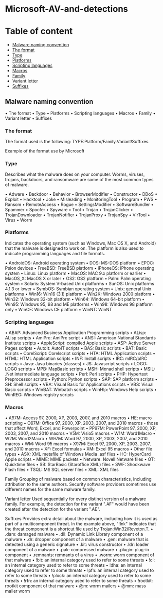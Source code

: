 # Microsoft-AV-and-detections




# Table of content
- [Malware naming convention](#Malware-naming-convention)
 - [The format](#The-format)
 - [Type](#Type)
 - [Platforms](#Platforms)
 - [Scripting languages](#Scripting-languages)
 - [Macros](#Macros)
 - [Family](#Family)
 - [Variant letter](#Variant-letter)
 - [Suffixes](#Suffixes)




## Malware naming convention

•	The format
•	Type
•	Platforms
•	Scripting languages
•	Macros
•	Family
•	Variant letter
•	Suffixes

### The format
The format used is the following:
TYPE:Platform/Family.Variant!Suffixes

Example of the format use by Microsoft
 



### Type
Describes what the malware does on your computer. Worms, viruses, trojans, backdoors, and ransomware are some of the most common types of malware.

•	Adware
•	Backdoor
•	Behavior
•	BrowserModifier
•	Constructor
•	DDoS
•	Exploit
•	Hacktool
•	Joke
•	Misleading
•	MonitoringTool
•	Program
•	PWS
•	Ransom
•	RemoteAccess
•	Rogue
•	SettingsModifier
•	SoftwareBundler
•	Spammer
•	Spoofer
•	Spyware
•	Tool
•	Trojan
•	TrojanClicker
•	TrojanDownloader
•	TrojanNotifier
•	TrojanProxy
•	TrojanSpy
•	VirTool
•	Virus
•	Worm





### Platforms
Indicates the operating system (such as Windows, Mac OS X, and Android) that the malware is designed to work on. The platform is also used to indicate programming languages and file formats.

•	AndroidOS: Android operating system
•	DOS: MS-DOS platform
•	EPOC: Psion devices
•	FreeBSD: FreeBSD platform
•	iPhoneOS: iPhone operating system
•	Linux: Linux platform
•	MacOS: MAC 9.x platform or earlier
•	MacOS_X: MacOS X or later
•	OS2: OS2 platform
•	Palm: Palm operating system
•	Solaris: System V-based Unix platforms
•	SunOS: Unix platforms 4.1.3 or lower
•	SymbOS: Symbian operating system
•	Unix: general Unix platforms
•	Win16: Win16 (3.1) platform
•	Win2K: Windows 2000 platform
•	Win32: Windows 32-bit platform
•	Win64: Windows 64-bit platform
•	Win95: Windows 95, 98 and ME platforms
•	Win98: Windows 98 platform only
•	WinCE: Windows CE platform
•	WinNT: WinNT





### Scripting languages

•	ABAP: Advanced Business Application Programming scripts
•	ALisp: ALisp scripts
•	AmiPro: AmiPro script
•	ANSI: American National Standards Institute scripts
•	AppleScript: compiled Apple scripts
•	ASP: Active Server Pages scripts
•	AutoIt: AutoIT scripts
•	BAS: Basic scripts
•	BAT: Basic scripts
•	CorelScript: Corelscript scripts
•	HTA: HTML Application scripts
•	HTML: HTML Application scripts
•	INF: Install scripts
•	IRC: mIRC/pIRC scripts
•	Java: Java binaries (classes)
•	JS: Javascript scripts
•	LOGO: LOGO scripts
•	MPB: MapBasic scripts
•	MSH: Monad shell scripts
•	MSIL: .Net intermediate language scripts
•	Perl: Perl scripts
•	PHP: Hypertext Preprocessor scripts
•	Python: Python scripts
•	SAP: SAP platform scripts
•	SH: Shell scripts
•	VBA: Visual Basic for Applications scripts
•	VBS: Visual Basic scripts
•	WinBAT: Winbatch scripts
•	WinHlp: Windows Help scripts
•	WinREG: Windows registry scripts





### Macros
•	A97M: Access 97, 2000, XP, 2003, 2007, and 2010 macros
•	HE: macro scripting
•	O97M: Office 97, 2000, XP, 2003, 2007, and 2010 macros - those that affect Word, Excel, and Powerpoint
•	PP97M: PowerPoint 97, 2000, XP, 2003, 2007, and 2010 macros
•	V5M: Visio5 macros
•	W1M: Word1Macro
•	W2M: Word2Macro
•	W97M: Word 97, 2000, XP, 2003, 2007, and 2010 macros
•	WM: Word 95 macros
•	X97M: Excel 97, 2000, XP, 2003, 2007, and 2010 macros
•	XF: Excel formulas
•	XM: Excel 95 macros
•	Other file types
•	ASX: XML metafile of Windows Media .asf files
•	HC: HyperCard Apple scripts
•	MIME: MIME packets
•	Netware: Novell Netware files
•	QT: Quicktime files
•	SB: StarBasic (Staroffice XML) files
•	SWF: Shockwave Flash files
•	TSQL: MS SQL server files
•	XML: XML files

Family
Grouping of malware based on common characteristics, including attribution to the same authors. Security software providers sometimes use different names for the same malware family.

Variant letter
Used sequentially for every distinct version of a malware family. For example, the detection for the variant ".AF" would have been created after the detection for the variant ".AE".

Suffixes
Provides extra detail about the malware, including how it is used as part of a multicomponent threat. In the example above, "!lnk" indicates that the threat component is a shortcut file used by Trojan:Win32/Reveton.T.
•	.dam: damaged malware
•	.dll: Dynamic Link Library component of a malware
•	.dr: dropper component of a malware
•	.gen: malware that is detected using a generic signature
•	.kit: virus constructor
•	.ldr: loader component of a malware
•	.pak: compressed malware
•	.plugin: plug-in component
•	.remnants: remnants of a virus
•	.worm: worm component of that malware
•	!bit: an internal category used to refer to some threats
•	!cl: an internal category used to refer to some threats
•	!dha: an internal category used to refer to some threats
•	!pfn: an internal category used to refer to some threats
•	!plock: an internal category used to refer to some threats
•	!rfn: an internal category used to refer to some threats
•	!rootkit: rootkit component of that malware
•	@m: worm mailers
•	@mm: mass mailer worm
